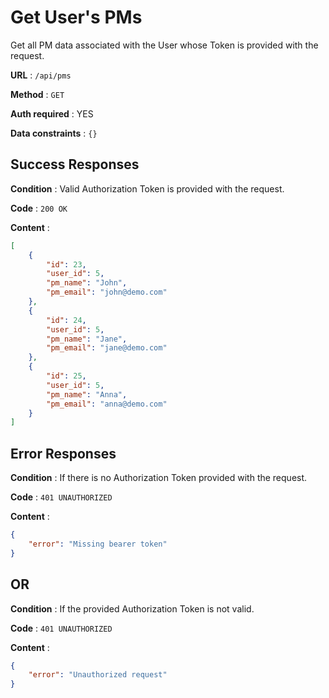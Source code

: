 # Get User's PMs

Get all PM data associated with the User whose Token is provided with the request.

**URL** : `/api/pms`

**Method** : `GET`

**Auth required** : YES

**Data constraints** : `{}`

## Success Responses

**Condition** : Valid Authorization Token is provided with the request.

**Code** : `200 OK`

**Content** : 

```json
[
    {
        "id": 23,
        "user_id": 5,
        "pm_name": "John",
        "pm_email": "john@demo.com"
    },
    {
        "id": 24,
        "user_id": 5,
        "pm_name": "Jane",
        "pm_email": "jane@demo.com"
    },
    {
        "id": 25,
        "user_id": 5,
        "pm_name": "Anna",
        "pm_email": "anna@demo.com"
    }
]
```

## Error Responses

**Condition** : If there is no Authorization Token provided with the request.

**Code** : `401 UNAUTHORIZED`

**Content** : 

```json
{
    "error": "Missing bearer token"
}
```
## OR

**Condition** : If the provided Authorization Token is not valid.

**Code** : `401 UNAUTHORIZED`

**Content** : 

```json
{
    "error": "Unauthorized request"
}
```
